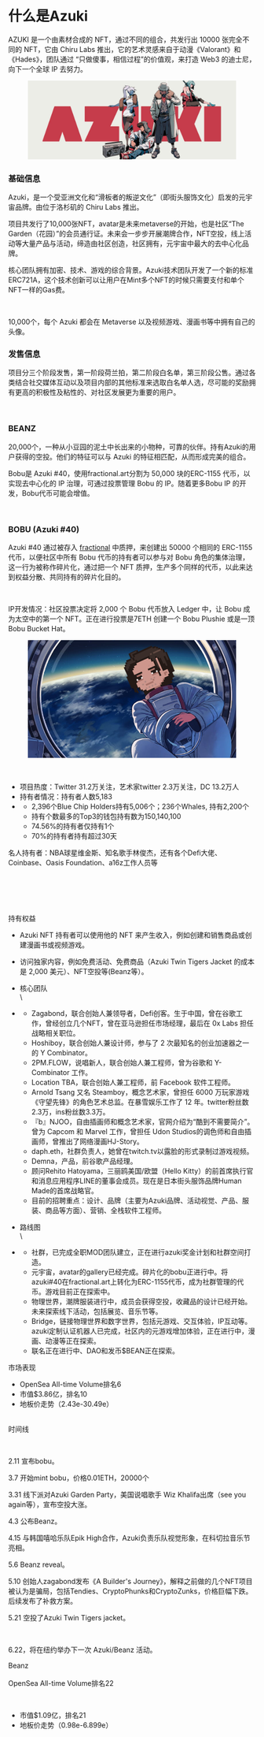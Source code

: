 # 什么是Azuki

AZUKI 是一个由素材合成的 NFT，通过不同的组合，共发行出 10000 张完全不同的 NFT，它由 Chiru Labs 推出，它的艺术灵感来自于动漫《Valorant》和《Hades》，团队通过 “只做傻事，相信过程”的价值观，来打造 Web3 的迪士尼，向下一个全球 IP 去努力。

&#x20;

<figure><img src="../.gitbook/assets/QmXFqY6P2wUYMLMHdh2hkYgD8Gi2CocBCTCr423MeAG6uN.jpg" alt=""><figcaption></figcaption></figure>

### 基础信息

Azuki，是一个受亚洲文化和“滑板者的叛逆文化”（即街头服饰文化）启发的元宇宙品牌。由位于洛杉矶的 Chiru Labs 推出。

项目共发行了10,000张NFT，avatar是未来metaverse的开始，也是社区“The Garden（花园）”的会员通行证。未来会一步步开展潮牌合作，NFT空投，线上活动等大量产品与活动，缔造由社区创造，社区拥有，元宇宙中最大的去中心化品牌。

核心团队拥有加密、技术、游戏的综合背景。Azuki技术团队开发了一个新的标准ERC721A，这个技术创新可以让用户在Mint多个NFT的时候只需要支付和单个NFT一样的Gas费。

<figure><img src="https://lh4.googleusercontent.com/cWm4bvwEnu77DLYnz-t93u9QQqk5WZKhXTaaaKh2H2PXoB5GnagM-cDDLK3XGp4WZXSCcWVHTKiM6TY8B1s-k8taG4YGfHeHJ7qdQQEK8tQNbr0GryPvugEmOZbT_G2uUwOUdBb2r2bzzgl59MlR-1P3_pDXynM2DqONQutimC2L-maIq_oaoByrGMIoGg" alt=""><figcaption></figcaption></figure>

10,000个，每个 Azuki 都会在 Metaverse 以及视频游戏、漫画书等中拥有自己的头像。



### 发售信息

项目分三个阶段发售，第一阶段荷兰拍，第二阶段白名单，第三阶段公售。通过各类结合社交媒体互动以及项目内部的其他标准来选取白名单人选，尽可能的奖励拥有更高的积极性及粘性的、对社区发展更为重要的用户。

<figure><img src="https://lh5.googleusercontent.com/mnFJ-0oJ4CFO8DkLINoIm0diG7IYvemlOeVi-H81NSSCe-8sP26mLl6Oy5VVbjVFUWnaLQLXgJXTSEM8bFt-_AcbFa40Fii0xQqGDxqm-Am_yKIRcYAVluoQKHVXkUemZKfQSzJA-EcBXHdxGEWvAj0zKHyG_aY1hHd5pVgCw8rx8P0q4M-_fQyqJAar7A" alt=""><figcaption></figcaption></figure>



### BEANZ

20,000个，一种从小豆园的泥土中长出来的小物种，可靠的伙伴。持有Azuki的用户获得的空投。他们的特征可以与 Azuki 的特征相匹配，从而形成完美的组合。

Bobu是 Azuki #40，使用fractional.art分割为 50,000 块的ERC-1155 代币，以实现去中心化的 IP 治理，可通过投票管理 Bobu 的 IP。随着更多Bobu IP 的开发，Bobu代币可能会增值。

<figure><img src="https://lh5.googleusercontent.com/q-GuuW_caYujoQEFVd22myVFlIGNgOh0q9lXsf3jxGhJrjEicKy6T7MYE4l2ztqP3N65xtRVbBJOXZgXcvqVQeSjdWfP80O3Ef5bMju00aPutP_ceSAQ0ors3EvS_EQyQ4R3ANuvu3hMKo_nJWhGAXnQPgYhM2NVAuImXf1LQON8NukaQIX296676P33eQ" alt=""><figcaption></figcaption></figure>



### BOBU (Azuki #40)

Azuki #40 通过被存入 [fractional](https://fractional.art/) 中质押，来创建出 50000 个相同的 ERC-1155 代币，以便社区中所有 Bobu 代币的持有者可以参与对 Bobu 角色的集体治理，这一行为被称作碎片化，通过把一个 NFT 质押，生产多个同样的代币，以此来达到权益分散、共同持有的碎片化目的。

<figure><img src="https://lh4.googleusercontent.com/YYKB8Y34U19mlsSp_gg7mINFlTu4SzjC8a4SC9LQ-hdjU1m7tIPvw8vHLXFzaIltGoh39HwyQg3OByIoVBcBYwo_Cz4szTMQW0NTsrb1Grh9bnScFOF8yPLQ1SvRwXXD1KG3_QDfRu1yaGeB2k5E6s-Uw6rEu5SWJFGWzvjwoJnvNlADEcSpwqkqP0HpKA" alt=""><figcaption></figcaption></figure>

IP开发情况：社区投票决定将 2,000 个 Bobu 代币放入 Ledger 中，让 Bobu 成为太空中的第一个 NFT。正在进行投票是7ETH 创建一个 Bobu Plushie 或是一顶 Bobu Bucket Hat。

<figure><img src="../.gitbook/assets/image (1) (1) (1).png" alt=""><figcaption></figcaption></figure>









<figure><img src="https://lh5.googleusercontent.com/mnFJ-0oJ4CFO8DkLINoIm0diG7IYvemlOeVi-H81NSSCe-8sP26mLl6Oy5VVbjVFUWnaLQLXgJXTSEM8bFt-_AcbFa40Fii0xQqGDxqm-Am_yKIRcYAVluoQKHVXkUemZKfQSzJA-EcBXHdxGEWvAj0zKHyG_aY1hHd5pVgCw8rx8P0q4M-_fQyqJAar7A" alt=""><figcaption></figcaption></figure>

* 项目热度：Twitter 31.2万关注，艺术家twitter 2.3万关注，DC 13.2万人
* 持有者情况：持有者人数5,183
*
  * 2,396个Blue Chip Holders持有5,006个；236个Whales, 持有2,200个
  * 持有个数最多的Top3的钱包持有数为150,140,100
  * 74.56%的持有者仅持有1个
  * 70%的持有者持有超过30天

名人持有者：NBA球星维金斯、知名歌手林俊杰，还有各个Defi大佬、Coinbase、Oasis Foundation、a16z工作人员等

<figure><img src="https://lh3.googleusercontent.com/bGw22ST5PwSYyvl-efMUL-jaL8de7RveqTyU51Z29aokUdJGaH925Mn-UTIP2kJC9-HTK_Z2XJmIKalgqoikgz4A1SZRnXLEi0RxrxnwTOpwAP_VOhpvElRWdKUbyQPPR1wJZ7YR9UTNd33twhHKlv8YaWCIVun_jdiyZHniCKuQx-E0IxHbh2FNWqCz-Q" alt=""><figcaption></figcaption></figure>

<figure><img src="https://lh6.googleusercontent.com/4gf2NZIi5E8Lt3Vsv9xRO1cTw-K4EyxEbPts4PZSvMvHrSwDWH_cdzQ4Yhrl4vcWeVUrWAs8n8gIyYUkNziKlSYXM6MdaB98tmxidW9PE_U4ToznQMoygMAjNCMC0lRSSbRMt_HBZ0yx9v6c0Ho8Ryb15vMkQ2vViarwCw2IOonRZAtckcLjEeyhFaKlJA" alt=""><figcaption></figcaption></figure>

\
持有权益

* Azuki NFT 持有者可以使用他的 NFT 来产生收入，例如创建和销售商品或创建漫画书或视频游戏。
* 访问独家内容，例如免费活动、免费商品（Azuki Twin Tigers Jacket 的成本是 2,000 美元）、NFT空投等(Beanz等）。
* 核心团队\
  \

*
  * Zagabond，联合创始人兼领导者，Defi创客。生于中国，曾在谷歌工作，曾经创立几个NFT，曾在亚马逊担任市场经理，最后在 0x Labs 担任战略相关职位。
  * Hoshiboy，联合创始人兼设计师，参与了 2 次最知名的创业加速器之一的 Y Combinator。
  * 2PM.FLOW，说唱新人，联合创始人兼工程师，曾为谷歌和 Y-Combinator 工作。
  * Location TBA，联合创始人兼工程师，前 Facebook 软件工程师。
  * Arnold Tsang 又名 Steamboy，概念艺术家，曾担任 6000 万玩家游戏《守望先锋》的角色艺术总监。在暴雪娱乐工作了 12 年。twitter粉丝数2.3万，ins粉丝数3.3万。
  * 『b』NJOO，自由插画师和概念艺术家，官网介绍为“酷到不需要简介”。曾为 Capcom 和 Marvel 工作，曾担任 Udon Studios的调色师和自由插画师，曾推出了网络漫画HJ-Story。
  * daph.eth，社群负责人，她曾在twitch.tv以露脸的形式录制过游戏视频。
  * Demna，产品，前谷歌产品经理。
  * 顾问Rehito Hatoyama，三丽鸥美国/欧盟（Hello Kitty）的前首席执行官和消息应用程序LINE的董事会成员。现在是日本街头服饰品牌Human Made的首席战略官。
  * 目前的招聘重点：设计、品牌（主要为Azuki品牌、活动视觉、产品、服装、商品等方面）、营销、全栈软件工程师。
* 路线图\
  \

*
  * 社群，已完成全职MOD团队建立，正在进行azuki奖金计划和社群空间打造。
  * 元宇宙，avatar的gallery已经完成。碎片化的bobu正进行中。将azuki#40在fractional.art上转化为ERC-1155代币，成为社群管理的代币。游戏目前正在探索中。
  * 物理世界，潮牌服装进行中，成员会获得空投，收藏品的设计已经开始。未来探索线下活动，包括展览、音乐节等。
  * Bridge，链接物理世界和数字世界，包括元游戏、交互体验，IP互动等。azuki定制认证机器人已完成，社区内的元游戏增加体验，正在进行中，漫画、动漫等正在探索。
  * 联名正在进行中、DAO和发币$BEAN正在探索。

市场表现

* OpenSea All-time Volume排名6
* 市值$3.86亿，排名10
* 地板价走势（2.43e-30.49e）

\
时间线

<figure><img src="https://lh6.googleusercontent.com/6COrpXPwib43KTcau0XJ_st8Oe9pduoVs6Zgj9uQEzIxScOVKb62HrMmWyQhaajiFKTlTU6FZrBCuczg3L20yHgPTlYitc6seWqyi8ha4zxOJ9WfVVWB72Ev9o40TsaIOXvgCtrdiKZs99aKgaZNXhxwi0LJqKZgv8qOxOC5eXsm3t1-yZLm1R6iMKALSQ" alt=""><figcaption></figcaption></figure>

2.11 宣布bobu。

3.7 开始mint bobu，价格0.01ETH，20000个

3.31 线下派对Azuki Garden Party，美国说唱歌手 Wiz Khalifa出席（see you again等），宣布空投大涨。

4.3 公布Beanz。

4.15 与韩国嘻哈乐队Epik High合作，Azuki负责乐队视觉形象，在科切拉音乐节亮相。

5.6 Beanz reveal。

5.10 创始人zagabond发布《A Builder's Journey》，解释之前做的几个NFT项目被认为是骗局，包括Tendies、CryptoPhunks和CryptoZunks，价格巨幅下跌。后续发布了补救方案。

5.21 空投了Azuki Twin Tigers jacket。

<figure><img src="https://lh5.googleusercontent.com/xPWYqJzL5uDArSKy8R0-rw2dGIwkkgRnzS825Mn9ZSNosCVfrp3ut1H9M0npYz5oXutNC25VnotKARJsESjoRWwk-yHlGvyDmtZEdfXfxuntaVTH3XPeri5tpYjZwvx1ZnnMmGpJX6GwkAq67nA2b2OKap-nB0XB4Xt-dSWqdhsdTPsbQbLzG9gFRBGRaQ" alt=""><figcaption></figcaption></figure>

6.22，将在纽约举办下一次 Azuki/Beanz 活动。

&#x20;

Beanz\
\
OpenSea All-time Volume排名22

<figure><img src="https://lh4.googleusercontent.com/Bxeroq2Y_TqE8_BkVaP6iuL93roymkO1R7qPQhmWhPuy6GYSUK4cl8yCoUMu3IVPf1-NbLjScjRerRHxKo9_XH3CkydL0EX9sgya4qTSnoj2AqrWU3FHku2uFJ5EMWYxcNj-awC3w2_OVK5qCZvHmpDL7IuVpAkrrz32CKJe_Onmt0RP6Wy_xZi8sUBAUA" alt=""><figcaption></figcaption></figure>

* 市值$1.09亿，排名21
* 地板价走势（0.98e-6.899e）
